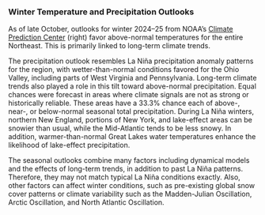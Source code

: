 ### Winter Temperature and Precipitation Outlooks

As of late October, outlooks for winter 2024–25 from NOAA’s [Climate Prediction Center](https://www.cpc.ncep.noaa.gov/) (right) favor above-normal temperatures for the entire Northeast. This is primarily linked to long-term climate trends. 

The precipitation outlook resembles La Niña precipitation anomaly patterns for the region, with wetter-than-normal conditions favored for the Ohio Valley, including parts of West Virginia and Pennsylvania. Long-term climate trends also played a role in this tilt toward above-normal precipitation. Equal chances were forecast in areas where climate signals are not as strong or historically reliable. These areas have a 33.3% chance each of above-, near-, or below-normal seasonal total precipitation. During La Niña winters, northern New England, portions of New York, and lake-effect areas can be snowier than usual, while the Mid-Atlantic tends to be less snowy. In addition, warmer-than-normal Great Lakes water temperatures enhance the likelihood of lake-effect precipitation.

The seasonal outlooks combine many factors including dynamical models and the effects of long-term trends, in addition to past La Niña patterns. Therefore, they may not match typical La Niña conditions exactly. Also, other factors can affect winter conditions, such as pre-existing global snow cover patterns or climate variability such as the Madden-Julian Oscillation, Arctic Oscillation, and North Atlantic Oscillation.

